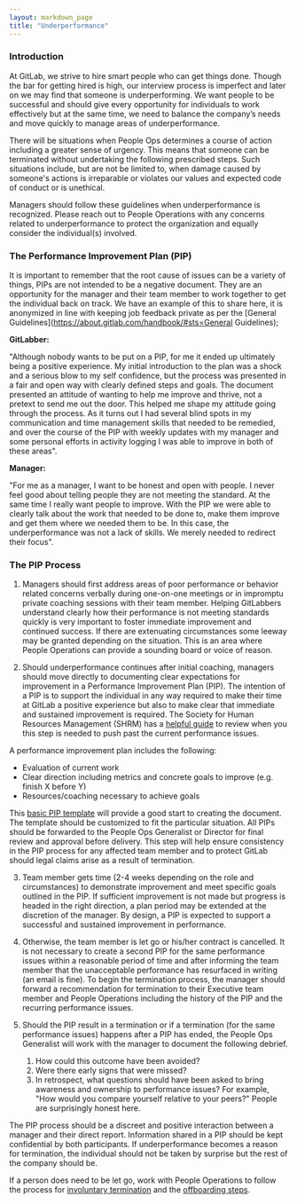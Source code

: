 ```yaml
---
layout: markdown_page
title: "Underperformance"
---
```


### Introduction

At GitLab, we strive to hire smart people who can get things done. Though the bar for getting hired is high, our interview process is imperfect and later on we may find
that someone is underperforming. We want people to be successful and should give every opportunity for individuals to work effectively but at the
same time, we need to balance the company’s needs and move quickly to manage areas of underperformance.

There will be situations when People Ops determines a course of action including a greater sense of urgency. This means that someone can be terminated without undertaking the following
prescribed steps. Such situations include, but are not be limited to, when damage caused by someone's actions is irreparable or violates our values and expected code of
conduct or is unethical.

Managers should follow these guidelines when underperformance is recognized. Please reach out to People Operations with any concerns related to underperformance to protect the organization
and equally consider the individual(s) involved.

### The Performance Improvement Plan (PIP)

It is important to remember that the root cause of issues can be a variety of things, PIPs are not intended to be a negative document. They are an opportunity for the manager and their team member to work together to get the individual back on track. We have an example of this to share here, it is anonymized in line with keeping job feedback private as per the [General Guidelines](https://about.gitlab.com/handbook/#sts=General Guidelines);

**GitLabber:**

"Although nobody wants to be put on a PIP, for me it ended up ultimately being a positive experience.  My initial introduction to the plan was a shock and a serious blow to my self confidence, but the process was presented in a fair and open way with clearly defined steps and goals.  The document presented an attitude of wanting to help me improve and thrive, not a pretext to send me out the door.  This helped me shape my attitude going through the process.  As it turns out I had several blind spots in my communication and time management skills that needed to be remedied, and over the course of the PIP with weekly updates with my manager and some personal efforts in activity logging I was able to improve in both of these areas".


**Manager:**

"For me as a manager, I want to be honest and open with people. I never feel good about telling people they are not meeting the standard. At the same time I really want people to improve. With the PIP we were able to clearly talk about the work that needed to be done to, make them improve and get them where we needed them to be. In this case, the underperformance was not a lack of skills. We merely needed to redirect their focus".

### The PIP Process

1) Managers should first address areas of poor performance or behavior related concerns verbally during one-on-one meetings or in impromptu private coaching sessions with their team member.
Helping GitLabbers understand clearly how their performance is not meeting standards quickly is very important to foster immediate improvement and continued success.
If there are extenuating circumstances some leeway may be granted depending on the situation. This is an area where People Operations can provide a sounding board or voice of reason.

2) Should underperformance continues after initial coaching, managers should move directly to documenting clear expectations for improvement in a Performance Improvement Plan (PIP). The intention of a PIP is to support the individual in any way required to make their time at GitLab a positive experience but also to make clear that immediate and sustained improvement
is required. The Society for Human Resources Management (SHRM) has a [helpful guide](https://www.shrm.org/templatestools/howtoguides/pages/performanceimprovementplan.aspx) to review when
you this step is needed to push past the current performance issues.

A performance improvement plan includes the following:

   * Evaluation of current work
   * Clear direction including metrics and concrete goals to improve (e.g. finish X before Y)
   * Resources/coaching necessary to achieve goals

This [basic PIP template](https://docs.google.com/document/d/1AsVwUikcUofl58eLWhiEEUFJqtwgUQNdDo5lM98bP7o/edit) will provide a good start to creating the document. The template should be customized to fit the particular situation. All PIPs should be forwarded to the People Ops Generalist or Director for final review and approval before delivery. This step will help ensure consistency in the PIP process for any affected team member and to protect GitLab should legal claims arise as a result of termination.  


3) Team member gets time (2-4 weeks depending on the role and circumstances) to demonstrate improvement and meet specific goals outlined in the PIP. If sufficient improvement is not made but progress is headed in the right direction, a plan period may be extended at the discretion of the manager.  By design, a PIP is expected to support a successful and sustained improvement in performance.

4) Otherwise, the team member is let go or his/her contract is cancelled. It is not necessary to create a second PIP for the same performance issues within a reasonable period of time and after informing the team member that the unacceptable performance has resurfaced in writing (an email is fine). To begin the termination process, the manager should forward a recommendation for termination to their Executive team member and People Operations including the history of the PIP and the recurring performance issues.

5) Should the PIP result in a termination or if a termination (for the same performance issues) happens after a PIP has ended, the People Ops Generalist will work with the manager to document the following debrief.

   1. How could this outcome have been avoided?
   2. Were there early signs that were missed?
   3. In retrospect, what questions should have been asked to bring awareness and
      ownership to performance issues? For example, "How would you compare yourself relative to your peers?" People are surprisingly honest here.

The PIP process should be a discreet and positive interaction between a manager and their direct report. Information shared in a PIP should be kept confidential by both participants. If underperformance becomes a reason for termination, the individual should not be taken by surprise but the rest of the company should be.

If a person does need to be let go, work with People Operations to follow the process for [involuntary termination](/handbook/people-operations/#involuntary-terminations) and the [offboarding steps](/handbook/offboarding/).
